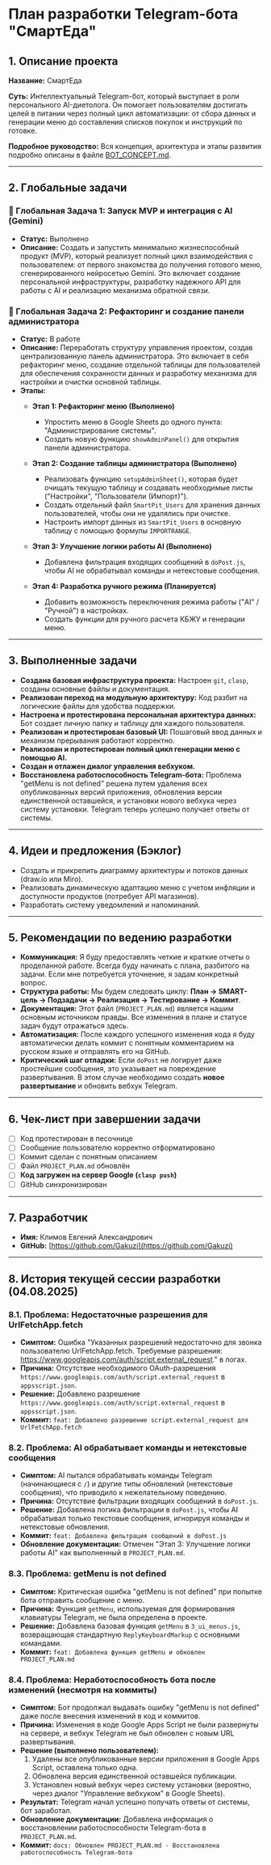 # План разработки Telegram-бота "СмартЕда"

## 1. Описание проекта

**Название:** СмартЕда

**Суть:** Интеллектуальный Telegram-бот, который выступает в роли персонального AI-диетолога. Он помогает пользователям достигать целей в питании через полный цикл автоматизации: от сбора данных и генерации меню до составления списков покупок и инструкций по готовке.

**Подробное руководство:** Вся концепция, архитектура и этапы развития подробно описаны в файле [BOT_CONCEPT.md](./BOT_CONCEPT.md).

---

## 2. Глобальные задачи

### 🚀 Глобальная Задача 1: Запуск MVP и интеграция с AI (Gemini)

*   **Статус:** Выполнено
*   **Описание:** Создать и запустить минимально жизнеспособный продукт (MVP), который реализует полный цикл взаимодействия с пользователем: от первого знакомства до получения готового меню, сгенерированного нейросетью Gemini. Это включает создание персональной инфраструктуры, разработку надежного API для работы с AI и реализацию механизма обратной связи.

### 🚀 Глобальная Задача 2: Рефакторинг и создание панели администратора

*   **Статус:** В работе
*   **Описание:** Переработать структуру управления проектом, создав централизованную панель администратора. Это включает в себя рефакторинг меню, создание отдельной таблицы для пользователей для обеспечения сохранности данных и разработку механизма для настройки и очистки основной таблицы.
*   **Этапы:**
    *   **Этап 1: Рефакторинг меню (Выполнено)**
        *   Упростить меню в Google Sheets до одного пункта: "Администрирование системы".
        *   Создать новую функцию `showAdminPanel()` для открытия панели администратора.

    *   **Этап 2: Создание таблицы администратора (Выполнено)**
        *   Реализовать функцию `setupAdminSheet()`, которая будет очищать текущую таблицу и создавать необходимые листы ("Настройки", "Пользователи (Импорт)").
        *   Создать отдельный файл `SmartPit_Users` для хранения данных пользователей, чтобы они не удалялись при очистке.
        *   Настроить импорт данных из `SmartPit_Users` в основную таблицу с помощью формулы `IMPORTRANGE`.

    *   **Этап 3: Улучшение логики работы AI (Выполнено)**
        *   Добавлена фильтрация входящих сообщений в `doPost.js`, чтобы AI не обрабатывал команды и нетекстовые сообщения.

    *   **Этап 4: Разработка ручного режима (Планируется)**
        *   Добавить возможность переключения режима работы ("AI" / "Ручной") в настройках.
        *   Создать функции для ручного расчета КБЖУ и генерации меню.

---

## 3. Выполненные задачи

*   **Создана базовая инфраструктура проекта:** Настроен `git`, `clasp`, созданы основные файлы и документация.
*   **Реализован переход на модульную архитектуру:** Код разбит на логические файлы для удобства поддержки.
*   **Настроена и протестирована персональная архитектура данных:** Бот создает личную папку и таблицу для каждого пользователя.
*   **Реализован и протестирован базовый UI:** Пошаговый ввод данных и механизм прерывания работают корректно.
*   **Реализован и протестирован полный цикл генерации меню с помощью AI.**
*   **Создан и отлажен диалог управления вебхуком.**
*   **Восстановлена работоспособность Telegram-бота:** Проблема "getMenu is not defined" решена путем удаления всех опубликованных версий приложения, обновления версии единственной оставшейся, и установки нового вебхука через систему установки. Telegram теперь успешно получает ответы от системы.

---

## 4. Идеи и предложения (Бэклог)

*   Создать и прикрепить диаграмму архитектуры и потоков данных (draw.io или Miro).
*   Реализовать динамическую адаптацию меню с учетом инфляции и доступности продуктов (потребует API магазинов).
*   Разработать систему уведомлений и напоминаний.

---

## 5. Рекомендации по ведению разработки

*   **Коммуникация:** Я буду предоставлять четкие и краткие отчеты о проделанной работе. Всегда буду начинать с плана, разбитого на задачи. Если мне потребуется уточнение, я задам конкретный вопрос.
*   **Структура работы:** Мы будем следовать циклу: **План -> SMART-цель -> Подзадачи -> Реализация -> Тестирование -> Коммит**.
*   **Документация:** Этот файл (`PROJECT_PLAN.md`) является нашим основным источником правды. Все изменения в плане и статусе задач будут отражаться здесь.
*   **Автоматизация:** После каждого успешного изменения кода я буду автоматически делать коммит с понятным комментарием на русском языке и отправлять его на GitHub.
*   **Критический шаг отладки:** Если `doPost` не логирует даже простейшие сообщения, это указывает на повреждение развертывания. В этом случае необходимо создать **новое развертывание** и обновить вебхук Telegram.

---

## 6. Чек-лист при завершении задачи

- [ ] Код протестирован в песочнице
- [ ] Сообщение пользователю корректно отформатировано
- [ ] Коммит сделан с понятным описанием
- [ ] Файл `PROJECT_PLAN.md` обновлён
- [ ] **Код загружен на сервер Google (`clasp push`)**
- [ ] GitHub синхронизирован

---

## 7. Разработчик

*   **Имя:** Климов Евгений Александрович
*   **GitHub:** [https://github.com/Gakuzi](https://github.com/Gakuzi)

---

## 8. История текущей сессии разработки (04.08.2025)

### 8.1. Проблема: Недостаточные разрешения для UrlFetchApp.fetch

*   **Симптом:** Ошибка "Указанных разрешений недостаточно для звонка пользователю UrlFetchApp.fetch. Требуемые разрешения: https://www.googleapis.com/auth/script.external_request." в логах.
*   **Причина:** Отсутствие необходимого OAuth-разрешения `https://www.googleapis.com/auth/script.external_request` в `appsscript.json`.
*   **Решение:** Добавлено разрешение `https://www.googleapis.com/auth/script.external_request` в `appsscript.json`.
*   **Коммит:** `feat: Добавлено разрешение script.external_request для UrlFetchApp.fetch`

### 8.2. Проблема: AI обрабатывает команды и нетекстовые сообщения

*   **Симптом:** AI пытался обрабатывать команды Telegram (начинающиеся с `/`) и другие типы обновлений (нетекстовые сообщения), что приводило к нежелательному поведению.
*   **Причина:** Отсутствие фильтрации входящих сообщений в `doPost.js`.
*   **Решение:** Добавлена логика фильтрации в `doPost.js`, чтобы AI обрабатывал только текстовые сообщения, игнорируя команды и нетекстовые обновления.
*   **Коммит:** `feat: Добавлена фильтрация сообщений в doPost.js`
*   **Обновление документации:** Отмечен "Этап 3: Улучшение логики работы AI" как выполненный в `PROJECT_PLAN.md`.

### 8.3. Проблема: getMenu is not defined

*   **Симптом:** Критическая ошибка "getMenu is not defined" при попытке бота отправить сообщение с меню.
*   **Причина:** Функция `getMenu`, используемая для формирования клавиатуры Telegram, не была определена в проекте.
*   **Решение:** Добавлена базовая функция `getMenu` в `3_ui_menus.js`, возвращающая стандартную `ReplyKeyboardMarkup` с основными командами.
*   **Коммит:** `feat: Добавлена функция getMenu и обновлен PROJECT_PLAN.md`

### 8.4. Проблема: Неработоспособность бота после изменений (несмотря на коммиты)

*   **Симптом:** Бот продолжал выдавать ошибку "getMenu is not defined" даже после внесения изменений в код и коммитов.
*   **Причина:** Изменения в коде Google Apps Script не были развернуты на сервере, и вебхук Telegram не был обновлен с новым URL развертывания.
*   **Решение (выполнено пользователем):**
    1.  Удалены все опубликованные версии приложения в Google Apps Script, оставлена только одна.
    2.  Обновлена версия единственной оставшейся публикации.
    3.  Установлен новый вебхук через систему установки (вероятно, через диалог "Управление вебхуком" в Google Sheets).
*   **Результат:** Telegram начал успешно получать ответы от системы, бот заработал.
*   **Обновление документации:** Добавлена информация о восстановлении работоспособности Telegram-бота в `PROJECT_PLAN.md`.
*   **Коммит:** `docs: Обновлен PROJECT_PLAN.md - Восстановлена работоспособность Telegram-бота`

